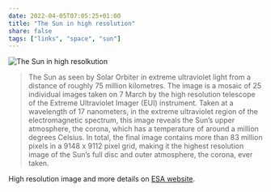 ```yaml
---
date: 2022-04-05T07:05:25+01:00
title: "The Sun in high resolution"
share: false
tags: ["links", "space", "sun"]
---
```

![The Sun in high resolkution](/images/the-sun.png)

> The Sun as seen by Solar Orbiter in extreme ultraviolet light from a distance
> of roughly 75 million kilometres. The image is a mosaic of 25 individual
> images taken on 7 March by the high resolution telescope of the Extreme
> Ultraviolet Imager (EUI) instrument. Taken at a wavelength of 17 nanometers,
> in the extreme ultraviolet region of the electromagnetic spectrum, this image
> reveals the Sun’s upper atmosphere, the corona, which has a temperature of
> around a million degrees Celsius.  In total, the final image contains more
> than 83 million pixels in a 9148 x 9112 pixel grid, making it the highest
> resolution image of the Sun’s full disc and outer atmosphere, the corona,
> ever taken.

High resolution image and more details on [ESA website](https://www.esa.int/ESA_Multimedia/Images/2022/03/The_Sun_in_high_resolution).



